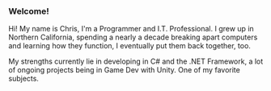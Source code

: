 ### Welcome!

Hi! My name is Chris, I'm a Programmer and I.T. Professional. I grew up in Northern California, spending a nearly a decade breaking apart computers and learning how they function, I eventually put them back together, too. 

My strengths currently lie in developing in C# and the .NET Framework, a lot of ongoing projects being in Game Dev with Unity. One of my favorite subjects.
